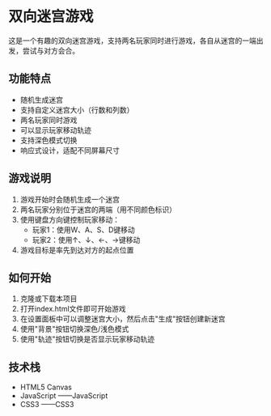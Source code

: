 # 双向迷宫游戏

这是一个有趣的双向迷宫游戏，支持两名玩家同时进行游戏，各自从迷宫的一端出发，尝试与对方会合。

## 功能特点

- 随机生成迷宫
- 支持自定义迷宫大小（行数和列数）
- 两名玩家同时游戏
- 可以显示玩家移动轨迹
- 支持深色模式切换
- 响应式设计，适配不同屏幕尺寸

## 游戏说明

1. 游戏开始时会随机生成一个迷宫
2. 两名玩家分别位于迷宫的两端（用不同颜色标识）
3. 使用键盘方向键控制玩家移动：
   - 玩家1：使用W、A、S、D键移动
   - 玩家2：使用↑、↓、←、→键移动
4. 游戏目标是率先到达对方的起点位置

## 如何开始

1. 克隆或下载本项目
2. 打开index.html文件即可开始游戏
3. 在设置面板中可以调整迷宫大小，然后点击"生成"按钮创建新迷宫
4. 使用"背景"按钮切换深色/浅色模式
5. 使用"轨迹"按钮切换是否显示玩家移动轨迹

## 技术栈

- HTML5 Canvas
- JavaScript   ——JavaScript
- CSS3   ——CSS3
